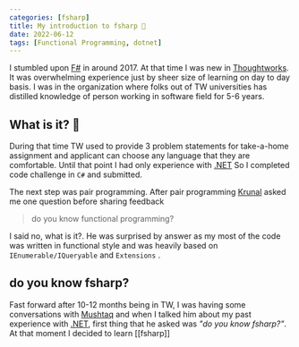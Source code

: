 ```yaml
---
categories: [fsharp]
title: My introduction to fsharp 🤝
date: 2022-06-12
tags: [Functional Programming, dotnet]
---
```


I stumbled upon [F#](https://fsharp.org) in around 2017. At that time I was new in [Thoughtworks](https://thoughtworks.com). It was overwhelming experience just by sheer size of learning on day to day basis. I was in the organization where folks out of TW universities has distilled knowledge of person working in software field for 5-6 years. 

## What is it? 🤔

During that time TW used to provide 3 problem statements for take-a-home assignment and applicant can choose any language that they are comfortable. Until that point I had only experience with [.NET](https://dotnet.microsoft.com/) So I completed code challenge in `C#` and submitted.

The next step was pair programming. After pair programming [Krunal](https://www.linkedin.com/in/krunal-patel-b930a825/) asked me one question before sharing feedback

> do you know functional programming?

I said no, what is it?. He was surprised by answer as my most of the code was written in functional style and was heavily based on `IEnumerable/IQueryable` and `Extensions` .


## do you know fsharp?

Fast forward after 10-12 months being in TW, I was having some conversations with [Mushtaq](https://www.linkedin.com/in/mushtaq-ahmed-a0b76b/) and when I talked him about my past experience with [.NET](https://dotnet.microsoft.com/), first thing that he asked was *"do you know fsharp?"*. At that moment I decided to learn [[fsharp]]
